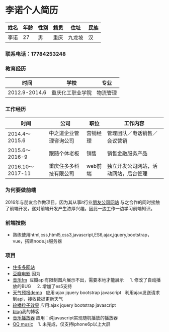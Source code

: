 # 李诺个人简历
|姓名|年龄|性别|籍贯|住址|民族|
|--|--|--|--|-|-|
|李诺|27|男|重庆|九龙坡|汉|
### 联系电话：17784253248

### 教育经历
|时间|学校|专业|
|-|-|-|
|2012.9-2014.6 |重庆化工职业学院 |物流管理|
### 工作经历
|时间|公司|职位|工作内容|
|-|-|-|-|
|2014.4～2015.6|中之道企业管理咨询公司|营销经理|管理团队／电话销售／会议营销|
|2015.6～2016-9|跟随个体老板|销售|销售金融服务产品|
|2016.10～2017-11|重庆住多多科技有限公司|web前端|独立开发公司网站，活动网站，后台管理|
### 为何要做前端
2016年与朋友合作做项目，因为其从事it行业[朋友公司网站](https://hiidui.com/index.htm)
与之合作的同时接触了前端开发，遂对前端开发产生浓厚兴趣。因此一边工作一边学习前端知识。

### 前端技能
- 熟练使用html,css,html5,css3,javascript,ES6,ajax,jquery,bootstrap，vue，搭建node.js服务器
### 项目
- [住多多网站](https://m.zhudd.com/)
- [豆瓣电影](http://lfhwnqe.gitee.io/app/) 因为
- [音乐fm](https://lfhwnqe.github.io/my-home/projects/music-box/index.html)  豆瓣api有限制图片展示不出，需要本地才能展示
     1. 修改了自动播放的BUG  
     2. 增加了es5支持
- [天气预报demo](https://lfhwnqe.github.io/my-home/projects/%E5%A4%A9%E6%B0%94demo/index.html)   应用:ajax jquery bootstrap javascript   利用ajax发送请求到api，接收数据更新天气
- [轮播粒子效果](https://lfhwnqe.github.io/my-home/projects/%E8%BD%AE%E6%92%AD%E7%B2%92%E5%AD%90/index.html)  应用:ajax jquery bootstrap javascript
- [blog](http://www.jianshu.com/u/c9d1c591e337)我的博客
- [音乐播放器](https://lfhwnqe.github.io/my-home/projects/%E9%9F%B3%E4%B9%90%E7%9B%92/index.html) 应用：纯javascript实现随机播放的播放器 
- [QQ music](https://lfhwnqe.github.io/my-home/projects/neteasemusic/index.html) 
    1. 未完成，仅支持iphone6p以上大屏
